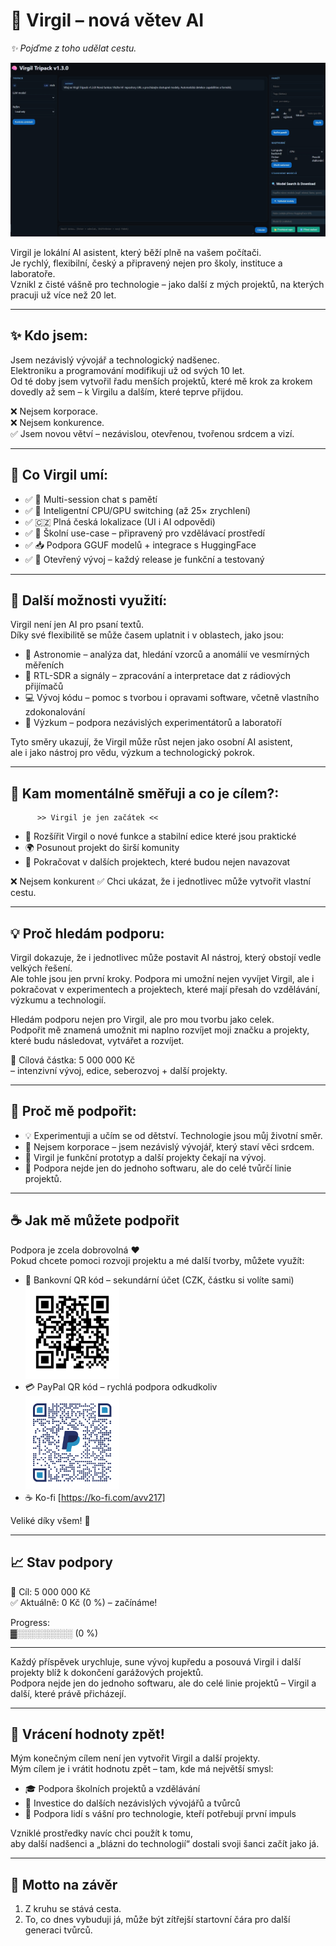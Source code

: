 # 🌟 Virgil – nová větev AI
*✨ Pojďme z toho udělat cestu.*

[![Virgil Screenshot](screen-001.jpg)](screen-001.jpg)

Virgil je lokální AI asistent, který běží plně na vašem počítači.  
Je rychlý, flexibilní, český a připravený nejen pro školy, instituce a laboratoře.  
Vznikl z čisté vášně pro technologie – jako další z mých projektů, na kterých pracuji už více než 20 let.

---

## ✨ Kdo jsem:
Jsem nezávislý vývojář a technologický nadšenec.  
Elektroniku a programování modifikuji už od svých 10 let.  
Od té doby jsem vytvořil řadu menších projektů, které mě krok za krokem dovedly až sem – k Virgilu a dalším, které teprve přijdou.  

❌ Nejsem korporace.  
❌ Nejsem konkurence.  
✅ Jsem novou větví – nezávislou, otevřenou, tvořenou srdcem a vizí.  

---

## 🚀 Co Virgil umí:
- ✅ 🧠  Multi-session chat s pamětí  
- ✅ 🔄  Inteligentní CPU/GPU switching (až 25× zrychlení)  
- ✅ 🇨🇿   Plná česká lokalizace (UI i AI odpovědi)  
- ✅ 🏫  Školní use-case – připravený pro vzdělávací prostředí  
- ✅ 📥  Podpora GGUF modelů + integrace s HuggingFace  
- ✅ 🔧  Otevřený vývoj – každý release je funkční a testovaný

---

## 🌌 Další možnosti využití:

Virgil není jen AI pro psaní textů.  
Díky své flexibilitě se může časem uplatnit i v oblastech, jako jsou:

- 🔭 Astronomie – analýza dat, hledání vzorců a anomálií ve vesmírných měřeních  
- 📡 RTL-SDR a signály – zpracování a interpretace dat z rádiových přijímačů  
- 💻 Vývoj kódu – pomoc s tvorbou i opravami software, včetně vlastního zdokonalování  
- 🧪 Výzkum – podpora nezávislých experimentátorů a laboratoří  

Tyto směry ukazují, že Virgil může růst nejen jako osobní AI asistent,  
ale i jako nástroj pro vědu, výzkum a technologický pokrok.

---

## 🎯 Kam momentálně směřuji a co je cílem?:
          >> Virgil je jen začátek <<
- 🚀 Rozšířit Virgil o nové funkce a stabilní edice které jsou praktické 
- 🌍 Posunout projekt do širší komunity  
- 🔄 Pokračovat v dalších projektech, které budou nejen navazovat  

❌ Nejsem konkurent
✅ Chci ukázat, že i jednotlivec může vytvořit vlastní cestu.  

---

## 💡 Proč hledám podporu:
Virgil dokazuje, že i jednotlivec může postavit AI nástroj, který obstojí vedle velkých řešení.  
Ale tohle jsou jen první kroky. 
Podpora mi umožní nejen vyvíjet Virgil, ale i pokračovat v experimentech a projektech, které mají přesah do vzdělávání, výzkumu a technologií.


Hledám podporu nejen pro Virgil, ale pro mou tvorbu jako celek.  
Podpořit mě znamená umožnit mi naplno rozvíjet moji značku a projekty, které budu následovat, vytvářet a rozvíjet.  

🎯 Cílová částka: 5 000 000 Kč  
– intenzivní vývoj, edice, seberozvoj + další projekty.

---

## 🌟 Proč mě podpořit:
- 💡 Experimentuji a učím se od dětství. Technologie jsou můj životní směr. 
- 💪 Nejsem korporace – jsem nezávislý vývojář, který staví věci srdcem. 
- 🚀 Virgil je funkční prototyp a další projekty čekají na vývoj.  
- 🔄 Podpora nejde jen do jednoho softwaru, ale do celé tvůrčí linie projektů. 

---

## ☕ Jak mě můžete podpořit

Podpora je zcela dobrovolná ❤️  
Pokud chcete pomoci rozvoji projektu a mé další tvorby, můžete využít:

- 📲 Bankovní QR kód – sekundární účet (CZK, částku si volíte sami)  
  <img src="https://github.com/AVV217/Projekt-Virgil/raw/main/airbank.jpg" width="150" alt="Bankovní QR kód">
- 💳 PayPal QR kód – rychlá podpora odkudkoliv  
  <img src="https://github.com/AVV217/Projekt-Virgil/raw/main/qr_paypal.png" width="150" alt="PayPal QR kód">
- ☕ Ko-fi [https://ko-fi.com/avv217]


Veliké díky všem! 🙏

---

## 📈 Stav podpory

🎯 Cíl: 5 000 000 Kč  
✅ Aktuálně: 0 Kč (0 %) – začínáme!  

Progress:  
▓░░░░░░░░░ (0 %)

---

Každý příspěvek urychluje, sune vývoj kupředu a posouvá Virgil i další projekty blíž k dokončení garážových projektů.  
Podpora nejde jen do jednoho softwaru, ale do celé linie projektů – Virgil a další, které právě přicházejí.

---

## 🔄 Vrácení hodnoty zpět!

Mým konečným cílem není jen vytvořit Virgil a další projekty.  
Mým cílem je i vrátit hodnotu zpět – tam, kde má největší smysl:

- 🎓 Podpora školních projektů a vzdělávání  
- 🚀 Investice do dalších nezávislých vývojářů a tvůrců  
- 🤝 Podpora lidí s vášní pro technologie, kteří potřebují první impuls  

Vzniklé prostředky navíc chci použít k tomu,  
aby další nadšenci a „blázni do technologií“ dostali svoji šanci začít jako já.

---

## 🌟 Motto na závěr
1) Z kruhu se stává cesta.  
2) To, co dnes vybuduji já, může být zítřejší startovní čára pro další generaci tvůrců.
